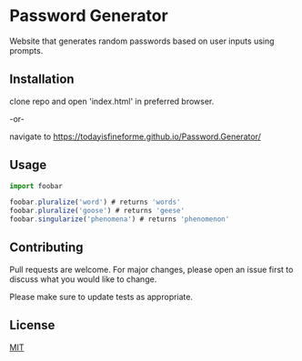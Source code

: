 # Password Generator

Website that generates random passwords based on user inputs using prompts.

## Installation

clone repo and open 'index.html' in preferred browser.

-or-

navigate to https://todayisfineforme.github.io/Password.Generator/

## Usage

```node.js
import foobar

foobar.pluralize('word') # returns 'words'
foobar.pluralize('goose') # returns 'geese'
foobar.singularize('phenomena') # returns 'phenomenon'
```

## Contributing
Pull requests are welcome. For major changes, please open an issue first to discuss what you would like to change.

Please make sure to update tests as appropriate.

## License
[MIT](https://choosealicense.com/licenses/mit/)
